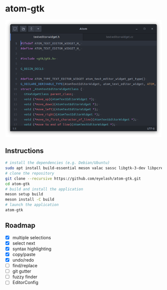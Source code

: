 # atom-gtk

![screenshot](screenshot.png)

## Instructions

```sh
# install the dependencies (e.g. Debian/Ubuntu)
sudo apt install build-essential meson valac sassc libgtk-3-dev libpcre2-dev
# clone the repository
git clone --recursive https://github.com/eyelash/atom-gtk.git
cd atom-gtk
# build and install the application
meson setup build
meson install -C build
# launch the application
atom-gtk
```

## Roadmap

- [x] multiple selections
- [x] select next
- [x] syntax highlighting
- [x] copy/paste
- [x] undo/redo
- [ ] find/replace
- [ ] git gutter
- [ ] fuzzy finder
- [ ] EditorConfig
